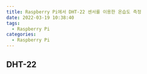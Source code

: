 ```yaml
---
title: Raspberry Pi에서 DHT-22 센서를 이용한 온습도 측정
date: 2022-03-19 10:38:40
tags:
  - Raspberry Pi
categories:
  - Raspberry Pi
---
```


## DHT-22
